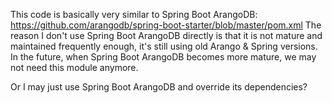 This code is basically very similar to Spring Boot ArangoDB: https://github.com/arangodb/spring-boot-starter/blob/master/pom.xml
The reason I don't use Spring Boot ArangoDB directly is that it is not mature and maintained frequently enough, it's still using old Arango & Spring versions.
In the future, when Spring Boot ArangoDB becomes more mature, we may not need this module anymore.

Or I may just use Spring Boot ArangoDB and override its dependencies?